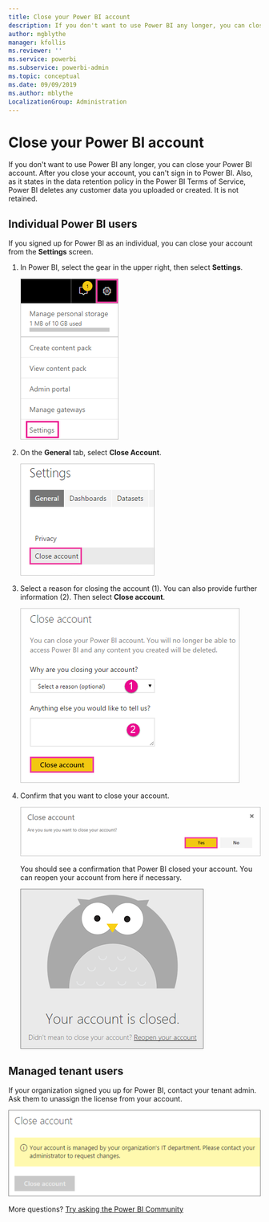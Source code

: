 ```yaml
---
title: Close your Power BI account
description: If you don't want to use Power BI any longer, you can close your Power BI account.
author: mgblythe
manager: kfollis
ms.reviewer: ''
ms.service: powerbi
ms.subservice: powerbi-admin
ms.topic: conceptual
ms.date: 09/09/2019
ms.author: mblythe
LocalizationGroup: Administration
---
```


# Close your Power BI account

If you don't want to use Power BI any longer, you can close your Power BI account.  After you close your account, you can't sign in to Power BI. Also, as it states in the data retention policy in the Power BI Terms of Service, Power BI deletes any customer data you uploaded or created. It is not retained.

## Individual Power BI users

If you signed up for Power BI as an individual, you can close your account from the **Settings** screen.

1. In Power BI, select the gear in the upper right, then select **Settings**.

    ![Screenshot of the upper-right corner of the UI with the gear icon and the settings option called out.](media/service-admin-closing-your-account/close-account-settings.png)

1. On the **General** tab, select **Close Account**.

    ![Screenshot of the upper-left corner of the settings page with the Close account option called out.](media/service-admin-closing-your-account/close-account-settings-2.png)

1. Select a reason for closing the account (1). You can also provide further information (2). Then select **Close account**.

    ![Screenshot of the Close account dialog with the Close account option called out.](media/service-admin-closing-your-account/close-account-settings-3.png)

1. Confirm that you want to close your account.

    ![Screenshot of the Close account confirmation dialog with the Yes option called out.](media/service-admin-closing-your-account/close-account-settings-4.png)

    You should see a confirmation that Power BI closed your account. You can reopen your account from here if necessary.

    ![Screenshot of the Your account is closed dialog.](media/service-admin-closing-your-account/close-account-settings-5.png)

## Managed tenant users

If your organization signed you up for Power BI, contact your tenant admin. Ask them to unassign the license from your account.

![Managed close account](media/service-admin-closing-your-account/close-account-managed.png)

More questions? [Try asking the Power BI Community](https://community.powerbi.com/)